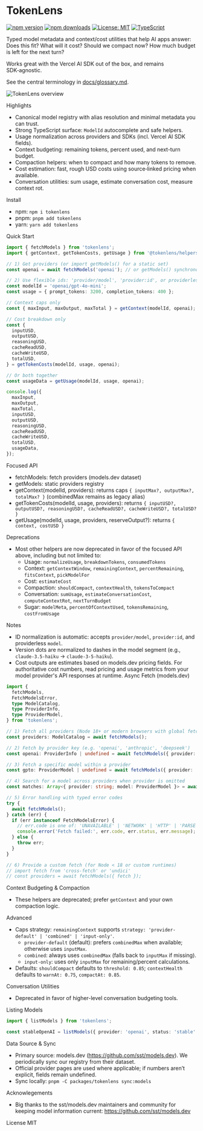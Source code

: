 TokenLens
========

[![npm version](https://img.shields.io/npm/v/tokenlens.svg)](https://www.npmjs.com/package/tokenlens)
[![npm downloads](https://img.shields.io/npm/dm/tokenlens.svg)](https://www.npmjs.com/package/tokenlens)
[![License: MIT](https://img.shields.io/badge/License-MIT-yellow.svg)](LICENSE)
[![TypeScript](https://img.shields.io/badge/TypeScript-5.x-blue.svg)](https://www.typescriptlang.org/)

Typed model metadata and context/cost utilities that help AI apps answer: Does this fit? What will it cost? Should we compact now? How much budget is left for the next turn?

Works great with the Vercel AI SDK out of the box, and remains SDK‑agnostic.

See the central terminology in [docs/glossary.md](docs/glossary.md).

![TokenLens overview](https://raw.githubusercontent.com/xn1cklas/tokenlens/HEAD/assets/tokenlens.png)

Highlights
- Canonical model registry with alias resolution and minimal metadata you can trust.
- Strong TypeScript surface: `ModelId` autocomplete and safe helpers.
- Usage normalization across providers and SDKs (incl. Vercel AI SDK fields).
- Context budgeting: remaining tokens, percent used, and next-turn budget.
- Compaction helpers: when to compact and how many tokens to remove.
- Cost estimation: fast, rough USD costs using source‑linked pricing when available.
- Conversation utilities: sum usage, estimate conversation cost, measure context rot.

Install
- npm: `npm i tokenlens`
- pnpm: `pnpm add tokenlens`
- yarn: `yarn add tokenlens`

Quick Start
```ts
import { fetchModels } from 'tokenlens';
import { getContext, getTokenCosts, getUsage } from '@tokenlens/helpers';

// 1) Get providers (or import getModels() for a static set)
const openai = await fetchModels('openai'); // or getModels() synchronously

// 2) Use flexible ids: 'provider/model', 'provider:id', or providerless 'model'
const modelId = 'openai/gpt-4o-mini';
const usage = { prompt_tokens: 3200, completion_tokens: 400 };

// Context caps only
const { maxInput, maxOutput, maxTotal } = getContext(modelId, openai);

// Cost breakdown only
const {
  inputUSD,
  outputUSD,
  reasoningUSD,
  cacheReadUSD,
  cacheWriteUSD,
  totalUSD,
} = getTokenCosts(modelId, usage, openai);

// Or both together
const usageData = getUsage(modelId, usage, openai);

console.log({
  maxInput,
  maxOutput,
  maxTotal,
  inputUSD,
  outputUSD,
  reasoningUSD,
  cacheReadUSD,
  cacheWriteUSD,
  totalUSD,
  usageData,
});
```

Focused API
- fetchModels: fetch providers (models.dev dataset)
- getModels: static providers registry
- getContext(modelId, providers): returns caps `{ inputMax?, outputMax?, totalMax? }` (combinedMax remains as legacy alias)
- getTokenCosts(modelId, usage, providers): returns `{ inputUSD?, outputUSD?, reasoningUSD?, cacheReadUSD?, cacheWriteUSD?, totalUSD? }`
- getUsage(modelId, usage, providers, reserveOutput?): returns `{ context, costUSD }`

Deprecations
- Most other helpers are now deprecated in favor of the focused API above, including but not limited to:
  - Usage: `normalizeUsage`, `breakdownTokens`, `consumedTokens`
  - Context: `getContextWindow`, `remainingContext`, `percentRemaining`, `fitsContext`, `pickModelFor`
  - Cost: `estimateCost`
  - Compaction: `shouldCompact`, `contextHealth`, `tokensToCompact`
  - Conversation: `sumUsage`, `estimateConversationCost`, `computeContextRot`, `nextTurnBudget`
  - Sugar: `modelMeta`, `percentOfContextUsed`, `tokensRemaining`, `costFromUsage`

Notes
- ID normalization is automatic: accepts `provider/model`, `provider:id`, and providerless `model`.
- Version dots are normalized to dashes in the model segment (e.g., `claude-3.5-haiku` → `claude-3-5-haiku`).
- Cost outputs are estimates based on models.dev pricing fields. For authoritative cost numbers, read pricing and usage metrics from your model provider's API responses at runtime.
Async Fetch (models.dev)

```ts
import {
  fetchModels,
  FetchModelsError,
  type ModelCatalog,
  type ProviderInfo,
  type ProviderModel,
} from 'tokenlens';

// 1) Fetch all providers (Node 18+ or modern browsers with global fetch)
const providers: ModelCatalog = await fetchModels();

// 2) Fetch by provider key (e.g. 'openai', 'anthropic', 'deepseek')
const openai: ProviderInfo | undefined = await fetchModels({ provider: 'openai' });

// 3) Fetch a specific model within a provider
const gpto: ProviderModel | undefined = await fetchModels({ provider: 'openai', model: 'gpt-4o' });

// 4) Search for a model across providers when provider is omitted
const matches: Array<{ provider: string; model: ProviderModel }> = await fetchModels({ model: 'gpt-4.1' });

// 5) Error handling with typed error codes
try {
  await fetchModels();
} catch (err) {
  if (err instanceof FetchModelsError) {
    // err.code is one of: 'UNAVAILABLE' | 'NETWORK' | 'HTTP' | 'PARSE'
    console.error('Fetch failed:', err.code, err.status, err.message);
  } else {
    throw err;
  }
}

// 6) Provide a custom fetch (for Node < 18 or custom runtimes)
// import fetch from 'cross-fetch' or 'undici'
// const providers = await fetchModels({ fetch });
```


Context Budgeting & Compaction
- These helpers are deprecated; prefer `getContext` and your own compaction logic.

Advanced
- Caps strategy: `remainingContext` supports `strategy: 'provider-default' | 'combined' | 'input-only'`.
  - `provider-default` (default): prefers `combinedMax` when available; otherwise uses `inputMax`.
  - `combined`: always uses `combinedMax` (falls back to `inputMax` if missing).
  - `input-only`: uses only `inputMax` for remaining/percent calculations.
- Defaults: `shouldCompact` defaults to `threshold: 0.85`; `contextHealth` defaults to `warnAt: 0.75`, `compactAt: 0.85`.

Conversation Utilities
- Deprecated in favor of higher-level conversation budgeting tools.

Listing Models
```ts
import { listModels } from 'tokenlens';

const stableOpenAI = listModels({ provider: 'openai', status: 'stable' });
```

Data Source & Sync
- Primary source: models.dev (https://github.com/sst/models.dev). We periodically sync our registry from their dataset.
- Official provider pages are used where applicable; if numbers aren’t explicit, fields remain undefined.
- Sync locally: `pnpm -C packages/tokenlens sync:models`

Acknowlegements
- Big thanks to the sst/models.dev maintainers and community for keeping model information current: https://github.com/sst/models.dev

License
MIT
